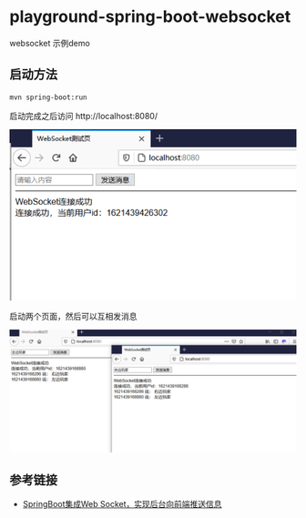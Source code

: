 # playground-spring-boot-websocket

websocket 示例demo

## 启动方法

```bash
mvn spring-boot:run
```

启动完成之后访问 http://localhost:8080/

![首页](docs/首页.png)

启动两个页面，然后可以互相发消息

![首页](docs/聊天页.png)

## 参考链接

- [SpringBoot集成Web Socket，实现后台向前端推送信息](https://mp.weixin.qq.com/s/mXvilrGVu4x30-pAWKlhMw)